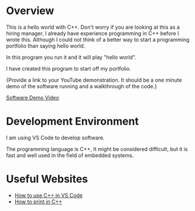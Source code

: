 # Overview

This is a hello world with C++. Don't worry if you are looking at this as a hiring manager, I already have experience programming in C++ before I wrote this. Although I could not think of a better way to start a programming portfolio than saying hello world.

In this program you run it and it will play "hello world".

I have created this program to start off my portfolio.

{Provide a link to your YouTube demonstration.  It should be a one minute demo of the software running and a walkthrough of the code.}

[Software Demo Video](https://youtu.be/1UxK57JkX8Y)

# Development Environment

I am using VS Code to develop software.

The programming language is C++, It might be considered difficult, but it is fast and well used in the field of embedded systems.

# Useful Websites

* [How to use C++ in VS Code](https://code.visualstudio.com/docs/cpp/config-msvc)
* [How to print in C++](https://www.udacity.com/blog/2021/05/how-to-print-in-cpp.html)